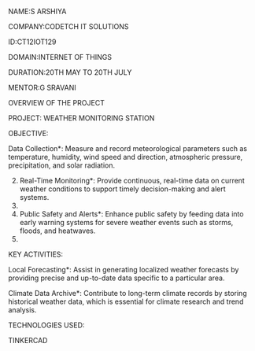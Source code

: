 NAME:S ARSHIYA

COMPANY:CODETCH IT SOLUTIONS

ID:CT12IOT129

DOMAIN:INTERNET OF THINGS

DURATION:20TH MAY TO 20TH JULY

MENTOR:G SRAVANI

OVERVIEW OF THE PROJECT  

PROJECT: WEATHER MONITORING STATION

OBJECTIVE:

Data Collection*: Measure and record meteorological parameters such as temperature, humidity, wind speed and direction, atmospheric pressure, precipitation, and solar radiation.

2. Real-Time Monitoring*: Provide continuous, real-time data on current weather conditions to support timely decision-making and alert systems.
3. 
6. Public Safety and Alerts*: Enhance public safety by feeding data into early warning systems for severe weather events such as storms, floods, and heatwaves.
7. 
KEY ACTIVITIES:

Local Forecasting*: Assist in generating localized weather forecasts by providing precise and up-to-date data specific to a particular area.

Climate Data Archive*: Contribute to long-term climate records by storing historical weather data, which is essential for climate research and trend analysis.

TECHNOLOGIES USED:

TINKERCAD
